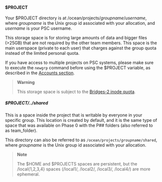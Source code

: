 

#### $PROJECT
Your $PROJECT directory is at /ocean/projects/*groupname*/*username*, where *groupname* is the Unix group id associated with your allocation, and *username* is your PSC username. 

This storage space is for storing large amounts of data and bigger files (>25GB) that are not required by the other team members. This space is the main userspace (private to each user) that charges against the group quota instead of the limited personal quota.

If you have access to multiple projects on PSC systems, please make sure to execute the `newgrp` command before using the $PROJECT variable, as described in the [Accounts section](https://www.psc.edu/resources/neocortex/docs/accounts).

<div class="warning">
<blockquote>
  <strong>Warning</strong>
  <p>This storage space is subject to the <a href="https://www.psc.edu/resources/bridges-2/user-guide/#inode-quota">Bridges-2 inode quota</a>.</p>
</blockquote>
</div>

##### $PROJECT/../shared
This is a space inside the project that is writable by everyone in your specific group. This location is created by default, and it is the same type of space that was available on Phase 0 with the P## folders (also referred to as team_folder).

This directory can also be referred to as <code>/ocean/projects/<em>groupname</em>/shared</code>, where *groupname* is the Unix group id associated with your allocation.

<div class="note">
  <blockquote>
    <strong>Note</strong>
    <p>The $HOME and $PROJECTS spaces are persistent, but the /local{1,2,3,4} spaces (/local1/, /local2/, /local3/, /local4/) are more ephemeral.</p>
  </blockquote>
</div>

